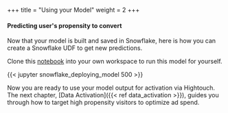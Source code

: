+++
title = "Using your Model"
weight = 2
+++

#### Predicting user's propensity to convert

Now that your model is built and saved in Snowflake, here is how you can create a Snowflake UDF to get new predictions.

Clone this [notebook](https://github.com/snowplow/composable-cdp-with-predictive-ml-modeling-accelerator/blob/main/content/predictive_ml_models/static/snowflake_deploying_model.ipynb) into your own workspace to run this model for yourself.

{{< jupyter snowflake_deploying_model 500 >}}

Now you are ready to use your model output for activation via Hightouch. The next chapter, [Data Activation]({{< ref data_activation >}}), guides you through how to target high propensity visitors to optimize ad spend.
